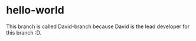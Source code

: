 # hello-world
This branch is called David-branch because David is the lead developer for this branch :D.
